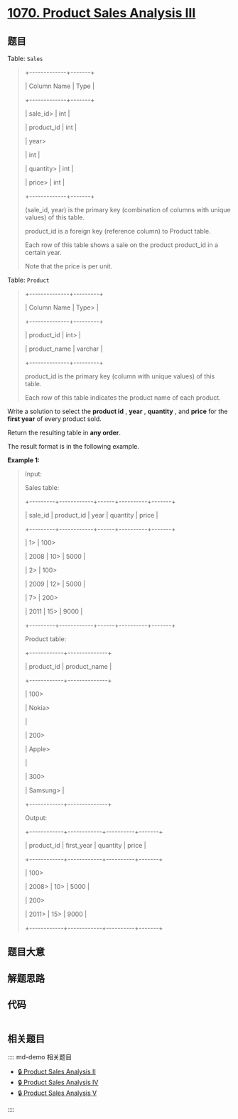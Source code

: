 # [1070. Product Sales Analysis III](https://leetcode.com/problems/product-sales-analysis-iii/)

## 题目

Table: `Sales`

> 
> 
> 
> 
> 
> +-------------+-------+
> 
> | Column Name | Type  |
> 
> +-------------+-------+
> 
> | sale_id> 
>  | int   |
> 
> | product_id  | int   |
> 
> | year> 
> > 
> | int   |
> 
> | quantity> 
> | int   |
> 
> | price> 
>    | int   |
> 
> +-------------+-------+
> 
> (sale_id, year) is the primary key (combination of columns with unique values) of this table.
> 
> product_id is a foreign key (reference column) to Product table.
> 
> Each row of this table shows a sale on the product product_id in a certain year.
> 
> Note that the price is per unit.
> 
> 



Table: `Product`

> 
> 
> 
> 
> 
> +--------------+---------+
> 
> | Column Name  | Type> 
> |
> 
> +--------------+---------+
> 
> | product_id   | int> 
>  |
> 
> | product_name | varchar |
> 
> +--------------+---------+
> 
> product_id is the primary key (column with unique values) of this table.
> 
> Each row of this table indicates the product name of each product.
> 
> 



Write a solution to select the **product id** , **year** , **quantity** , and
**price** for the **first year** of every product sold.

Return the resulting table in **any order**.

The result format is in the following example.



**Example 1:**

> Input: 
> 
> Sales table:
> 
> +---------+------------+------+----------+-------+
> 
> | sale_id | product_id | year | quantity | price |
> 
> +---------+------------+------+----------+-------+ 
> 
> | 1> 
>    | 100> 
> > 
> | 2008 | 10> 
>    | 5000  |
> 
> | 2> 
>    | 100> 
> > 
> | 2009 | 12> 
>    | 5000  |
> 
> | 7> 
>    | 200> 
> > 
> | 2011 | 15> 
>    | 9000  |
> 
> +---------+------------+------+----------+-------+
> 
> Product table:
> 
> +------------+--------------+
> 
> | product_id | product_name |
> 
> +------------+--------------+
> 
> | 100> 
> > 
> | Nokia> 
> > 
> |
> 
> | 200> 
> > 
> | Apple> 
> > 
> |
> 
> | 300> 
> > 
> | Samsung> 
>   |
> 
> +------------+--------------+
> 
> Output: 
> 
> +------------+------------+----------+-------+
> 
> | product_id | first_year | quantity | price |
> 
> +------------+------------+----------+-------+ 
> 
> | 100> 
> > 
> | 2008> 
>    | 10> 
>    | 5000  |
> 
> | 200> 
> > 
> | 2011> 
>    | 15> 
>    | 9000  |
> 
> +------------+------------+----------+-------+
> 
> 


## 题目大意

## 解题思路

## 代码

```javascript

```

## 相关题目

:::: md-demo 相关题目
- [🔒 Product Sales Analysis II](https://leetcode.com/problems/product-sales-analysis-ii)
- [🔒 Product Sales Analysis IV](https://leetcode.com/problems/product-sales-analysis-iv)
- [🔒 Product Sales Analysis V](https://leetcode.com/problems/product-sales-analysis-v)

::::
